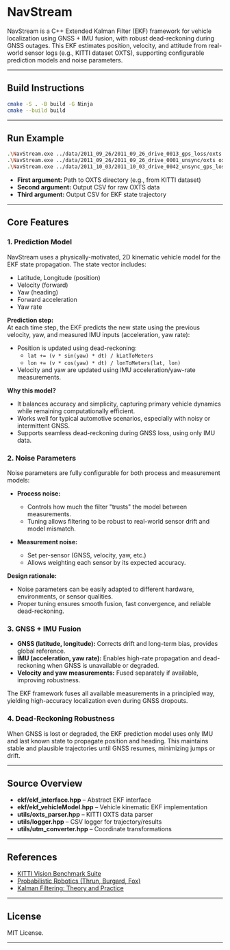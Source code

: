 # NavStream

NavStream is a C++ Extended Kalman Filter (EKF) framework for vehicle localization using GNSS + IMU fusion, with robust dead-reckoning during GNSS outages. This EKF estimates position, velocity, and attitude from real-world sensor logs (e.g., KITTI dataset OXTS), supporting configurable prediction models and noise parameters.

---

## Build Instructions

```sh
cmake -S . -B build -G Ninja
cmake --build build
```

---

## Run Example

```sh
.\NavStream.exe ../data/2011_09_26/2011_09_26_drive_0013_gps_loss/oxts oxts_out.csv ekf_out.csv
.\NavStream.exe ../data/2011_09_26/2011_09_26_drive_0001_unsync/oxts oxts_out.csv ekf_out.csv
.\NavStream.exe ../data/2011_10_03/2011_10_03_drive_0042_unsync_gps_loss/oxts oxts_out.csv ekf_out.csv
```

- **First argument:** Path to OXTS directory (e.g., from KITTI dataset)
- **Second argument:** Output CSV for raw OXTS data
- **Third argument:** Output CSV for EKF state trajectory

---

## Core Features

### 1. Prediction Model

NavStream uses a physically-motivated, 2D kinematic vehicle model for the EKF state propagation. The state vector includes:

- Latitude, Longitude (position)
- Velocity (forward)
- Yaw (heading)
- Forward acceleration
- Yaw rate

**Prediction step:**  
At each time step, the EKF predicts the new state using the previous velocity, yaw, and measured IMU inputs (acceleration, yaw rate):

- Position is updated using dead-reckoning:  
  - `lat += (v * sin(yaw) * dt) / kLatToMeters`
  - `lon += (v * cos(yaw) * dt) / lonToMeters(lat, lon)`
- Velocity and yaw are updated using IMU acceleration/yaw-rate measurements.

**Why this model?**  
- It balances accuracy and simplicity, capturing primary vehicle dynamics while remaining computationally efficient.
- Works well for typical automotive scenarios, especially with noisy or intermittent GNSS.
- Supports seamless dead-reckoning during GNSS loss, using only IMU data.

### 2. Noise Parameters

Noise parameters are fully configurable for both process and measurement models:

- **Process noise:**  
  - Controls how much the filter "trusts" the model between measurements.
  - Tuning allows filtering to be robust to real-world sensor drift and model mismatch.

- **Measurement noise:**  
  - Set per-sensor (GNSS, velocity, yaw, etc.)
  - Allows weighting each sensor by its expected accuracy.

**Design rationale:**  
- Noise parameters can be easily adapted to different hardware, environments, or sensor qualities.
- Proper tuning ensures smooth fusion, fast convergence, and reliable dead-reckoning.

### 3. GNSS + IMU Fusion

- **GNSS (latitude, longitude):** Corrects drift and long-term bias, provides global reference.
- **IMU (acceleration, yaw rate):** Enables high-rate propagation and dead-reckoning when GNSS is unavailable or degraded.
- **Velocity and yaw measurements:** Fused separately if available, improving robustness.

The EKF framework fuses all available measurements in a principled way, yielding high-accuracy localization even during GNSS dropouts.

### 4. Dead-Reckoning Robustness

When GNSS is lost or degraded, the EKF prediction model uses only IMU and last known state to propagate position and heading. This maintains stable and plausible trajectories until GNSS resumes, minimizing jumps or drift.

---

## Source Overview

- **ekf/ekf_interface.hpp** – Abstract EKF interface
- **ekf/ekf_vehicleModel.hpp** – Vehicle kinematic EKF implementation
- **utils/oxts_parser.hpp** – KITTI OXTS data parser
- **utils/logger.hpp** – CSV logger for trajectory/results
- **utils/utm_converter.hpp** – Coordinate transformations

---

## References

- [KITTI Vision Benchmark Suite](http://www.cvlibs.net/datasets/kitti/)
- [Probabilistic Robotics (Thrun, Burgard, Fox)](https://probabilistic-robotics.org/)
- [Kalman Filtering: Theory and Practice](https://en.wikipedia.org/wiki/Kalman_filter)

---

## License

MIT License.

---
